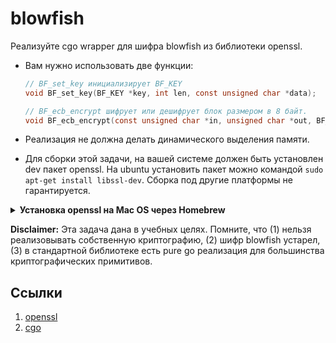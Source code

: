 # blowfish

Реализуйте cgo wrapper для шифра blowfish из библиотеки openssl.

- Вам нужно использовать две функции:

    ```c
    // BF_set_key инициализирует BF_KEY
    void BF_set_key(BF_KEY *key, int len, const unsigned char *data);

    // BF_ecb_encrypt шифрует или дешифрует блок размером в 8 байт.
    void BF_ecb_encrypt(const unsigned char *in, unsigned char *out, BF_KEY *key, int enc);
    ```

- Реализация не должна делать динамического выделения памяти.
- Для сборки этой задачи, на вашей системе должен быть установлен dev пакет openssl. На ubuntu установить пакет можно командой `sudo apt-get install libssl-dev`. Сборка под другие платформы не гарантируется.

<details>
<summary><b>Установка openssl на Mac OS через Homebrew</b></summary>

```
$ brew install openssl@3

После установки Homebrew предупредит вас о том, что для корректной работы библиотеки может понадобиться выставить несколько переменных окружения, нас интересует последняя:
$ export PKG_CONFIG_PATH="/usr/local/opt/openssl@3/lib/pkgconfig"

Важно: на вашем компьютере путь может быть другим, а именно, начинаться с префикса /opt/homebrew вместо /usr/local. Если у вас уже стоит openssl, для правильного экспорта переменной вы можете узнать этот префикс через команду:
$ brew --prefix

Вы также можете выставить переменную окружения в самом GoLand: Run -> Edit Configurations -> Environment:
PKG_CONFIG_PATH="/usr/local/opt/openssl@3/lib/pkgconfig"
```

</details>

**Disclaimer:** Эта задача дана в учебных целях. Помните, что (1) нельзя реализовывать собственную криптографию, (2) шифр blowfish устарел, (3) в стандартной библиотеке есть pure go реализация для большинства криптографических примитивов.

## Ссылки

1. [openssl](https://www.openssl.org/docs/man1.0.2/man3/blowfish.html)
2. [cgo](https://golang.org/cmd/cgo/)
